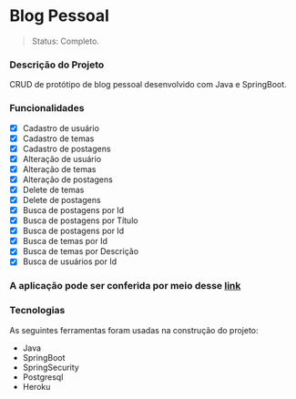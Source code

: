 <h1>Blog Pessoal</h1>

>Status: Completo.

### Descrição do Projeto
<p>CRUD de protótipo de blog pessoal desenvolvido com Java e SpringBoot.</p>

### Funcionalidades
- [x] Cadastro de usuário
- [x] Cadastro de temas
- [x] Cadastro de postagens
- [x] Alteração de usuário
- [x] Alteração de temas
- [x] Alteração de postagens
- [x] Delete de temas
- [x] Delete de postagens
- [x] Busca de postagens por Id
- [x] Busca de postagens por Título
- [x] Busca de postagens por Id
- [x] Busca de temas por Id
- [x] Busca de temas por Descrição
- [x] Busca de usuários por Id

### A aplicação pode ser conferida por meio desse <a href="https://blogpessoalkennedy.herokuapp.com/swagger-ui/" target="_blank">link</a>

### Tecnologias

As seguintes ferramentas foram usadas na construção do projeto:

- Java
- SpringBoot
- SpringSecurity
- Postgresql
- Heroku
